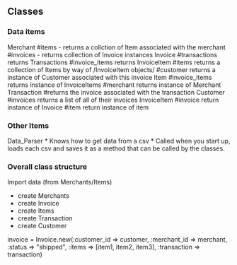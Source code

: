 ## Classes

### Data items
Merchant
	#items - returns a collction of Item associated with the merchant
	#invoices - returns collection of Invoice instances
Invoice
	#transactions returns Transactions
	#invoice_items returns InvoiceItem
	#items returns a collection of Items by way of /InvoiceItem objects/
	#customer returns a instance of Customer associated with this invoice
Item
	#invoice_items returns instance of InvoiceItems
	#merchant returns instance of Merchant
Transaction
	#returns the invoice associated with the transaction
Customer
	#invoices returns a list of all of their invoices
InvoiceItem
	#invoice return instance of Invoice
	#item return instance of item

### Other Items
Data_Parser
	* Knows how to get data from a csv
	* Called when you start up, loads each csv and saves it as a method that can be called by the classes.

### Overall class structure

Import data (from Merchants/Items)
* create Merchants
* create Invoice
* create Items
* create Transaction
* create Customer

invoice = Invoice.new(:customer_id => customer, :merchant_id => merchant, :status => "shipped", :items => [item1, item2, item3], :transaction => transaction)